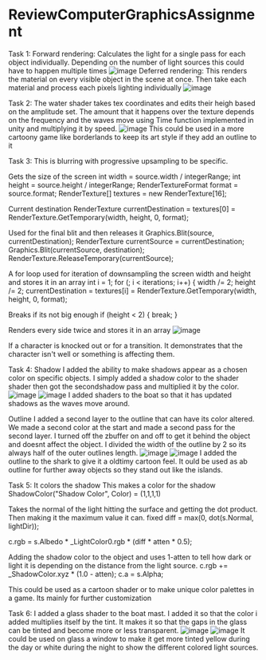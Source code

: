 # ReviewComputerGraphicsAssignment
 Task 1:
 Forward rendering: Calculates the light for a single pass for each object individually. Depending on the number of light sources this could have to happen multiple times
![image](https://user-images.githubusercontent.com/91763901/228612854-429ff5a8-5736-47bb-a6b6-0772a242e3a5.png)
Deferred rendering: This renders the material on every visible object in the scene at once. Then take each material and process each pixels lighting individually
![image](https://user-images.githubusercontent.com/91763901/228613270-6ad454a4-0c89-459d-a434-fa83bf1e72c5.png)

Task 2:
The water shader takes tex coordinates and edits their heigh based on the amplitude set. The amount that it happens over the texture depends on the frequency and the waves move using Time function implemented in unity and multiplying it by speed. 
![image](https://user-images.githubusercontent.com/91763901/228621502-d22f01cf-2445-4e8b-b2b4-538c3decfd8c.png)
This could be used in a more cartoony game like borderlands to keep its art style if they add an outline to it

Task 3:
This is blurring with progressive upsampling to be specific. 

Gets the size of the screen
int width = source.width / integerRange;
int height = source.height / integerRange;
RenderTextureFormat format = source.format;
RenderTexture[] textures = new RenderTexture[16];

Current destination
RenderTexture currentDestination = textures[0] = RenderTexture.GetTemporary(width, height, 0, format);

Used for the final blit and then releases it
Graphics.Blit(source, currentDestination);
RenderTexture currentSource = currentDestination;
Graphics.Blit(currentSource, destination);
RenderTexture.ReleaseTemporary(currentSource);

A for loop used for iteration of downsampling the screen width and height and stores it in an array
int i = 1;
for (; i < iterations; i++) {
width /= 2;
height /= 2;
currentDestination = textures[i] =
RenderTexture.GetTemporary(width, height, 0,
format);

Breaks if its not big enough
if (height < 2) {
break;
}

Renders every side twice and stores it in an array
![image](https://user-images.githubusercontent.com/91763901/228685262-4e644990-3ba5-4295-8499-f708532a0c73.png)

If a character is knocked out or for a transition. It demonstrates that the character isn't well or something is affecting them.

Task 4:
Shadow
I added the ability to make shadows appear as a chosen color on specific objects. 
I simply added a shadow color to the shader shader then got the secondshadow pass and multiplied it by the color. 
![image](https://user-images.githubusercontent.com/91763901/228713360-d2a374be-fa12-4b12-974d-c513f0ee11f4.png)
![image](https://user-images.githubusercontent.com/91763901/228713289-cb044b0d-1cde-447f-a9b7-eb6a1f859200.png)
I added shaders to the boat so that it has updated shadows as the waves move around. 

Outline
I added a second layer to the outline that can have its color altered. 
We made a second color at the start and made a second pass for the second layer. I turned off the zbuffer on and off to get it behind the object and doesnt affect the object.
I divided the width of the outline by 2 so its always half of the outer outlines length. 
![image](https://user-images.githubusercontent.com/91763901/228713080-d4ea1cb0-ea6b-4bca-9c56-3d41526ac329.png)
![image](https://user-images.githubusercontent.com/91763901/228713231-3f2aafef-a475-47a9-9df5-cf6532242637.png)
I added the outline to the shark to give it a oldtimy cartoon feel. It ould be used as ab outline for further away objects so they stand out like the islands. 

Task 5:
It colors the shadow
This makes a color for the shadow
ShadowColor("Shadow Color", Color) = (1,1,1,1)

Takes the normal of the light hitting the surface and getting the dot product. Then making it the maximum value it can. 
fixed diff = max(0, dot(s.Normal, lightDir));


c.rgb = s.Albedo * _LightColor0.rgb * (diff * atten * 0.5);

Adding the shadow color to the object and uses 1-atten to tell how dark or light it is depending on the distance from the light source. 
c.rgb += _ShadowColor.xyz * (1.0 - atten);
c.a = s.Alpha;

This could be used as a cartoon shader or to make unique color palettes in a game. Its mainly for further customization

Task 6:
I added a glass shader to the boat mast. I added it so that the color i added multiplies itself by the tint. It makes it so that the gaps in the glass can be tinted and become more or less transparent. 
![image](https://user-images.githubusercontent.com/91763901/228715673-46bc2c17-139c-4d2f-9ba4-dbd423b3cd76.png)
![image](https://user-images.githubusercontent.com/91763901/228715725-26d8c156-a9b3-4fa3-9d1e-38be0082c37d.png)
It could be used on glass a window to make it get more tinted yellow during the day or white during the night to show the different colored light sources. 

